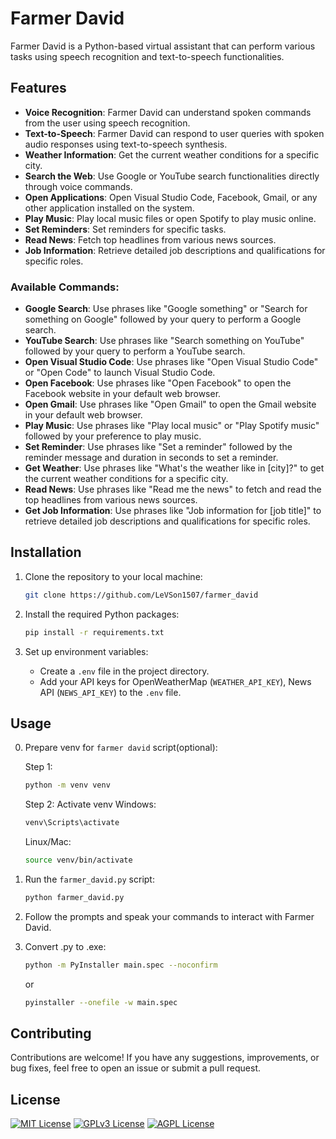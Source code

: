 # Farmer David

Farmer David is a Python-based virtual assistant that can perform various tasks using speech recognition and text-to-speech functionalities.

## Features

-  **Voice Recognition**: Farmer David can understand spoken commands from the user using speech recognition.
-  **Text-to-Speech**: Farmer David can respond to user queries with spoken audio responses using text-to-speech synthesis.
-  **Weather Information**: Get the current weather conditions for a specific city.
-  **Search the Web**: Use Google or YouTube search functionalities directly through voice commands.
-  **Open Applications**: Open Visual Studio Code, Facebook, Gmail, or any other application installed on the system.
-  **Play Music**: Play local music files or open Spotify to play music online.
-  **Set Reminders**: Set reminders for specific tasks.
-  **Read News**: Fetch top headlines from various news sources.
-  **Job Information**: Retrieve detailed job descriptions and qualifications for specific roles.

### Available Commands:

-  **Google Search**: Use phrases like "Google something" or "Search for something on Google" followed by your query to perform a Google search.
-  **YouTube Search**: Use phrases like "Search something on YouTube" followed by your query to perform a YouTube search.
-  **Open Visual Studio Code**: Use phrases like "Open Visual Studio Code" or "Open Code" to launch Visual Studio Code.
-  **Open Facebook**: Use phrases like "Open Facebook" to open the Facebook website in your default web browser.
-  **Open Gmail**: Use phrases like "Open Gmail" to open the Gmail website in your default web browser.
-  **Play Music**: Use phrases like "Play local music" or "Play Spotify music" followed by your preference to play music.
-  **Set Reminder**: Use phrases like "Set a reminder" followed by the reminder message and duration in seconds to set a reminder.
-  **Get Weather**: Use phrases like "What's the weather like in [city]?" to get the current weather conditions for a specific city.
-  **Read News**: Use phrases like "Read me the news" to fetch and read the top headlines from various news sources.
-  **Get Job Information**: Use phrases like "Job information for [job title]" to retrieve detailed job descriptions and qualifications for specific roles.

## Installation

1. Clone the repository to your local machine:

   ```bash
   git clone https://github.com/LeVSon1507/farmer_david
   ```

2. Install the required Python packages:

   ```bash
   pip install -r requirements.txt
   ```

3. Set up environment variables:

   -  Create a `.env` file in the project directory.
   -  Add your API keys for OpenWeatherMap (`WEATHER_API_KEY`), News API (`NEWS_API_KEY`) to the `.env` file.

## Usage

0. Prepare venv for `farmer david` script(optional):

   Step 1:

   ```bash
   python -m venv venv
   ```

   Step 2: Activate venv
   Windows:

   ```bash
   venv\Scripts\activate
   ```

   Linux/Mac:

   ```bash
   source venv/bin/activate
   ```

1. Run the `farmer_david.py` script:

   ```bash
   python farmer_david.py
   ```

2. Follow the prompts and speak your commands to interact with Farmer David.

3. Convert .py to .exe:

   ```bash
   python -m PyInstaller main.spec --noconfirm
   ```

   or

   ```bash
   pyinstaller --onefile -w main.spec
   ```

## Contributing

Contributions are welcome! If you have any suggestions, improvements, or bug fixes, feel free to open an issue or submit a pull request.

## License

[![MIT License](https://img.shields.io/badge/License-MIT-green.svg)](https://choosealicense.com/licenses/mit/)
[![GPLv3 License](https://img.shields.io/badge/License-GPL%20v3-yellow.svg)](https://opensource.org/licenses/)
[![AGPL License](https://img.shields.io/badge/license-AGPL-blue.svg)](http://www.gnu.org/licenses/agpl-3.0)
